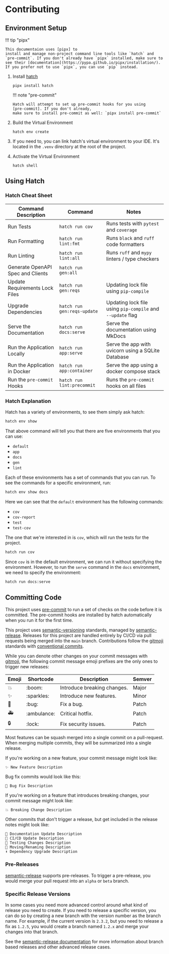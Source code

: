 # Contributing

## Environment Setup

!!! tip "pipx"

    This documentaion uses [pipx] to
    install and manage non-project command line tools like `hatch` and
    `pre-commit`. If you don't already have `pipx` installed, make sure to
    see their [documentation](https://pypa.github.io/pipx/installation/).
    If you prefer not to use `pipx`, you can use `pip` instead.

1.  Install [hatch](https://hatch.pypa.io/latest/)

    ```shell
    pipx install hatch
    ```

    !!! note "pre-commit"

        Hatch will attempt to set up pre-commit hooks for you using
        [pre-commit]. If you don't already,
        make sure to install pre-commit as well: `pipx install pre-commit`

2.  Build the Virtual Environment

    ```shell
    hatch env create
    ```

3.  If you need to, you can link hatch's virtual environment to your IDE.
    It's located in the `.venv` directory at the root of the project.

4.  Activate the Virtual Environment

    ```shell
    hatch shell
    ```

## Using Hatch

### Hatch Cheat Sheet

| Command Description               | Command                     | Notes                                                      |
| --------------------------------- | --------------------------- | ---------------------------------------------------------- |
| Run Tests                         | `hatch run cov`             | Runs tests with `pytest` and `coverage`                    |
| Run Formatting                    | `hatch run lint:fmt`        | Runs `black` and `ruff` code formatters                    |
| Run Linting                       | `hatch run lint:all`        | Runs `ruff` and `mypy` linters / type checkers             |
| Generate OpenAPI Spec and Clients | `hatch run gen:all`         |                                                            |
| Update Requirements Lock Files    | `hatch run gen:reqs`        | Updating lock file using `pip-compile`                     |
| Upgrade Dependencies              | `hatch run gen:reqs-update` | Updating lock file using `pip-compile` and `--update` flag |
| Serve the Documentation           | `hatch run docs:serve`      | Serve the documentation using MkDocs                       |
| Run the Application Locally       | `hatch run app:serve`       | Serve the app with uvicorn using a SQLite Database         |
| Run the Application in Docker     | `hatch run app:container`   | Serve the app using a docker compose stack                 |
| Run the `pre-commit` Hooks        | `hatch run lint:precommit`  | Runs the `pre-commit` hooks on all files                   |

### Hatch Explanation

Hatch has a variety of environments, to see them simply ask hatch:

```bash exec="on" result="markdown" source="tabbed-left" tabs="hatch CLI|Output"
hatch env show
```

That above command will tell you that there are five environments that
you can use:

-   `default`
-   `app`
-   `docs`
-   `gen`
-   `lint`

Each of these environments has a set of commands that you can run.
To see the commands for a specific environment, run:

```bash exec="on" result="markdown" source="tabbed-left" tabs="hatch CLI|Output"
hatch env show docs
```

Here we can see that the `default` environment has the following commands:

-   `cov`
-   `cov-report`
-   `test`
-   `test-cov`

The one that we're interested in is `cov`, which will run the tests
for the project.

```bash
hatch run cov
```

Since `cov` is in the default environment, we can run it without
specifying the environment. However, to run the `serve` command in the
`docs` environment, we need to specify the environment:

```bash
hatch run docs:serve
```

## Committing Code

This project uses [pre-commit] to run a set of
checks on the code before it is committed. The pre-commit hooks are
installed by hatch automatically when you run it for the first time.

This project uses [semantic-versioning] standards, managed by [semantic-release].
Releases for this project are handled entirely by CI/CD via pull requests being
merged into the `main` branch. Contributions follow the [gitmoji] standards
with [conventional commits].

While you can denote other changes on your commit messages with [gitmoji], the following
commit message emoji prefixes are the only ones to trigger new releases:

| Emoji | Shortcode     | Description                 | Semver |
| ----- | ------------- | --------------------------- | ------ |
| 💥    | \:boom\:      | Introduce breaking changes. | Major  |
| ✨    | \:sparkles\:  | Introduce new features.     | Minor  |
| 🐛    | \:bug\:       | Fix a bug.                  | Patch  |
| 🚑    | \:ambulance\: | Critical hotfix.            | Patch  |
| 🔒    | \:lock\:      | Fix security issues.        | Patch  |

Most features can be squash merged into a single commit on a pull-request.
When merging multiple commits, they will be summarized into a single release.

If you're working on a new feature, your commit message might look like:

```text
✨ New Feature Description
```

Bug fix commits would look like this:

```text
🐛 Bug Fix Description
```

If you're working on a feature that introduces breaking changes, your
commit message might look like:

```text
💥 Breaking Change Description
```

Other commits that don't trigger a release, but get included in the
release notes might look like:

```text
📝 Documentation Update Description
👷 CI/CD Update Description
🧪 Testing Changes Description
🚚 Moving/Renaming Description
⬆️ Dependency Upgrade Description
```

### Pre-Releases

[semantic-release] supports pre-releases. To trigger a pre-release, you
would merge your pull request into an `alpha` or `beta` branch.

### Specific Release Versions

In some cases you need more advanced control around what kind of release you
need to create. If you need to release a specific version, you can do so by creating a
new branch with the version number as the branch name. For example, if the
current version is `2.3.2`, but you need to release a fix as `1.2.5`, you
would create a branch named `1.2.x` and merge your changes into that branch.

See the [semantic-release documentation] for more information about
branch based releases and other advanced release cases.

[pipx]: https://pypa.github.io/pipx/
[pre-commit]: https://pre-commit.com/
[gitmoji]: https://gitmoji.dev/
[conventional commits]: https://www.conventionalcommits.org/en/v1.0.0/
[semantic-release]: https://github.com/semantic-release/semantic-release
[semantic-versioning]: https://semver.org/
[semantic-release documentation]: https://semantic-release.gitbook.io/semantic-release/usage/configuration#branches
